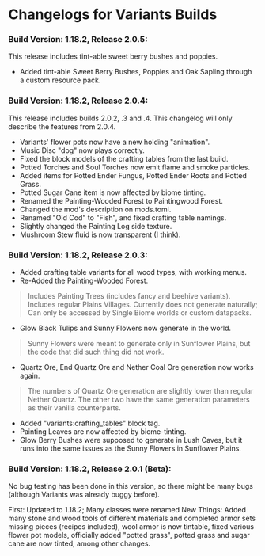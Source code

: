 # Changelogs for Variants Builds
### **Build Version: 1.18.2, Release 2.0.5**:
This release includes tint-able sweet berry bushes and poppies.
- Added tint-able Sweet Berry Bushes, Poppies and Oak Sapling through a custom resource pack.

### **Build Version: 1.18.2, Release 2.0.4**:

This release includes builds 2.0.2, .3 and .4. This changelog will only describe the features from 2.0.4.
- Variants' flower pots now have a new holding "animation".
- Music Disc "dog" now plays correctly.
- Fixed the block models of the crafting tables from the last build.
- Potted Torches and Soul Torches now emit flame and smoke particles.
- Added items for Potted Ender Fungus, Potted Ender Roots and Potted Grass.
- Potted Sugar Cane item is now affected by biome tinting.
- Renamed the Painting-Wooded Forest to Paintingwood Forest.
- Changed the mod's description on mods.toml.
- Renamed "Old Cod" to "Fish", and fixed crafting table namings.
- Slightly changed the Painting Log side texture.
- Mushroom Stew fluid is now transparent (I think).

### **Build Version: 1.18.2, Release 2.0.3**:

- Added crafting table variants for all wood types, with working menus.
- Re-Added the Painting-Wooded Forest.
> Includes Painting Trees (includes fancy and beehive variants).
> Includes regular Plains Villages.
> Currently does not generate naturally; Can only be accessed by Single Biome worlds or custom datapacks.
- Glow Black Tulips and Sunny Flowers now generate in the world.
> Sunny Flowers were meant to generate only in Sunflower Plains, but the code that did such thing did not work.
- Quartz Ore, End Quartz Ore and Nether Coal Ore generation now works again.
> The numbers of Quartz Ore generation are slightly lower than regular Nether Quartz.
> The other two have the same generation parameters as their vanilla counterparts.
- Added "variants:crafting_tables" block tag.
- Painting Leaves are now affected by biome-tinting.
- Glow Berry Bushes were supposed to generate in Lush Caves, but it runs into the same issues as the Sunny Flowers in Sunflower Plains.

### **Build Version: 1.18.2, Release 2.0.1 (Beta)**:

No bug testing has been done in this version, so there might be many bugs (although Variants was already buggy before).

First: Updated to 1.18.2; Many classes were renamed
New Things: Added many stone and wood tools of different materials and completed armor sets missing pieces (recipes included), wool armor is now tintable, fixed various flower pot models, officially added "potted grass", potted grass and sugar cane are now tinted, among other changes.

